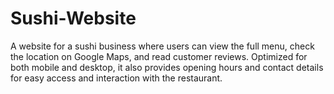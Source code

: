 # Sushi-Website
A website for a sushi business where users can view the full menu, check the location on Google Maps, and read customer reviews. Optimized for both mobile and desktop, it also provides opening hours and contact details for easy access and interaction with the restaurant.
